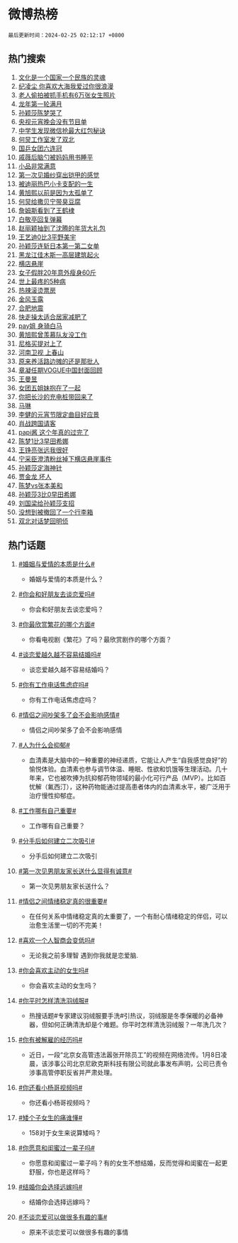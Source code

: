 # 微博热榜

`最后更新时间：2024-02-25 02:12:17 +0800`

## 热门搜索

1. [文化是一个国家一个民族的灵魂](https://m.weibo.cn/search?containerid=100103type%3D1%26t%3D10%26q%3D%23%E6%96%87%E5%8C%96%E6%98%AF%E4%B8%80%E4%B8%AA%E5%9B%BD%E5%AE%B6%E4%B8%80%E4%B8%AA%E6%B0%91%E6%97%8F%E7%9A%84%E7%81%B5%E9%AD%82%23&stream_entry_id=51&isnewpage=1&extparam=seat%3D1%26dgr%3D0%26stream_entry_id%3D51%26c_type%3D51%26q%3D%2523%25E6%2596%2587%25E5%258C%2596%25E6%2598%25AF%25E4%25B8%2580%25E4%25B8%25AA%25E5%259B%25BD%25E5%25AE%25B6%25E4%25B8%2580%25E4%25B8%25AA%25E6%25B0%2591%25E6%2597%258F%25E7%259A%2584%25E7%2581%25B5%25E9%25AD%2582%2523%26pos%3D0%26cate%3D10103%26filter_type%3Drealtimehot%26display_time%3D1708798335%26pre_seqid%3D1708798335958015734174)
1. [纪凌尘 你喜欢大海我爱过你很浪漫](https://m.weibo.cn/search?containerid=100103type%3D1%26t%3D10%26q%3D%E7%BA%AA%E5%87%8C%E5%B0%98+%E4%BD%A0%E5%96%9C%E6%AC%A2%E5%A4%A7%E6%B5%B7%E6%88%91%E7%88%B1%E8%BF%87%E4%BD%A0%E5%BE%88%E6%B5%AA%E6%BC%AB&stream_entry_id=31&isnewpage=1&extparam=seat%3D1%26stream_entry_id%3D31%26lcate%3D5001%26realpos%3D1%26dgr%3D0%26band_rank%3D1%26flag%3D2%26pos%3D0%26q%3D%25E7%25BA%25AA%25E5%2587%258C%25E5%25B0%2598%2520%25E4%25BD%25A0%25E5%2596%259C%25E6%25AC%25A2%25E5%25A4%25A7%25E6%25B5%25B7%25E6%2588%2591%25E7%2588%25B1%25E8%25BF%2587%25E4%25BD%25A0%25E5%25BE%2588%25E6%25B5%25AA%25E6%25BC%25AB%26c_type%3D31%26cate%3D5001%26filter_type%3Drealtimehot%26display_time%3D1708798335%26pre_seqid%3D1708798335958015734174)
1. [老人偷拍被抓手机有6万张女生照片](https://m.weibo.cn/search?containerid=100103type%3D1%26t%3D10%26q%3D%23%E8%80%81%E4%BA%BA%E5%81%B7%E6%8B%8D%E8%A2%AB%E6%8A%93%E6%89%8B%E6%9C%BA%E6%9C%896%E4%B8%87%E5%BC%A0%E5%A5%B3%E7%94%9F%E7%85%A7%E7%89%87%23&stream_entry_id=31&isnewpage=1&extparam=seat%3D1%26stream_entry_id%3D31%26lcate%3D5001%26realpos%3D2%26dgr%3D0%26band_rank%3D2%26flag%3D2%26pos%3D1%26q%3D%2523%25E8%2580%2581%25E4%25BA%25BA%25E5%2581%25B7%25E6%258B%258D%25E8%25A2%25AB%25E6%258A%2593%25E6%2589%258B%25E6%259C%25BA%25E6%259C%25896%25E4%25B8%2587%25E5%25BC%25A0%25E5%25A5%25B3%25E7%2594%259F%25E7%2585%25A7%25E7%2589%2587%2523%26c_type%3D31%26cate%3D5001%26filter_type%3Drealtimehot%26display_time%3D1708798335%26pre_seqid%3D1708798335958015734174)
1. [龙年第一轮满月](https://m.weibo.cn/search?containerid=100103type%3D1%26t%3D10%26q%3D%23%E9%BE%99%E5%B9%B4%E7%AC%AC%E4%B8%80%E8%BD%AE%E6%BB%A1%E6%9C%88%23&stream_entry_id=31&isnewpage=1&extparam=seat%3D1%26stream_entry_id%3D31%26lcate%3D5001%26realpos%3D3%26dgr%3D0%26band_rank%3D3%26flag%3D0%26pos%3D2%26q%3D%2523%25E9%25BE%2599%25E5%25B9%25B4%25E7%25AC%25AC%25E4%25B8%2580%25E8%25BD%25AE%25E6%25BB%25A1%25E6%259C%2588%2523%26c_type%3D31%26cate%3D5001%26filter_type%3Drealtimehot%26display_time%3D1708798335%26pre_seqid%3D1708798335958015734174)
1. [孙颖莎陈梦哭了](https://m.weibo.cn/search?containerid=100103type%3D1%26t%3D10%26q%3D%23%E5%AD%99%E9%A2%96%E8%8E%8E%E9%99%88%E6%A2%A6%E5%93%AD%E4%BA%86%23&stream_entry_id=31&isnewpage=1&extparam=seat%3D1%26stream_entry_id%3D31%26lcate%3D5001%26realpos%3D4%26dgr%3D0%26band_rank%3D4%26flag%3D16%26pos%3D3%26q%3D%2523%25E5%25AD%2599%25E9%25A2%2596%25E8%258E%258E%25E9%2599%2588%25E6%25A2%25A6%25E5%2593%25AD%25E4%25BA%2586%2523%26c_type%3D31%26cate%3D5001%26filter_type%3Drealtimehot%26display_time%3D1708798335%26pre_seqid%3D1708798335958015734174)
1. [央视元宵晚会没有节目单](https://m.weibo.cn/search?containerid=100103type%3D1%26t%3D10%26q%3D%E5%A4%AE%E8%A7%86%E5%85%83%E5%AE%B5%E6%99%9A%E4%BC%9A%E6%B2%A1%E6%9C%89%E8%8A%82%E7%9B%AE%E5%8D%95&stream_entry_id=31&isnewpage=1&extparam=seat%3D1%26stream_entry_id%3D31%26lcate%3D5001%26realpos%3D5%26dgr%3D0%26band_rank%3D5%26flag%3D2%26pos%3D4%26q%3D%25E5%25A4%25AE%25E8%25A7%2586%25E5%2585%2583%25E5%25AE%25B5%25E6%2599%259A%25E4%25BC%259A%25E6%25B2%25A1%25E6%259C%2589%25E8%258A%2582%25E7%259B%25AE%25E5%258D%2595%26c_type%3D31%26cate%3D5001%26filter_type%3Drealtimehot%26display_time%3D1708798335%26pre_seqid%3D1708798335958015734174)
1. [中学生发现微信抢最大红包秘诀](https://m.weibo.cn/search?containerid=100103type%3D1%26t%3D10%26q%3D%23%E4%B8%AD%E5%AD%A6%E7%94%9F%E5%8F%91%E7%8E%B0%E5%BE%AE%E4%BF%A1%E6%8A%A2%E6%9C%80%E5%A4%A7%E7%BA%A2%E5%8C%85%E7%A7%98%E8%AF%80%23&stream_entry_id=31&isnewpage=1&extparam=seat%3D1%26stream_entry_id%3D31%26lcate%3D5001%26realpos%3D6%26dgr%3D0%26band_rank%3D6%26flag%3D2%26pos%3D5%26q%3D%2523%25E4%25B8%25AD%25E5%25AD%25A6%25E7%2594%259F%25E5%258F%2591%25E7%258E%25B0%25E5%25BE%25AE%25E4%25BF%25A1%25E6%258A%25A2%25E6%259C%2580%25E5%25A4%25A7%25E7%25BA%25A2%25E5%258C%2585%25E7%25A7%2598%25E8%25AF%2580%2523%26c_type%3D31%26cate%3D5001%26filter_type%3Drealtimehot%26display_time%3D1708798335%26pre_seqid%3D1708798335958015734174)
1. [何炅工作室发了双北](https://m.weibo.cn/search?containerid=100103type%3D1%26t%3D10%26q%3D%23%E4%BD%95%E7%82%85%E5%B7%A5%E4%BD%9C%E5%AE%A4%E5%8F%91%E4%BA%86%E5%8F%8C%E5%8C%97%23&stream_entry_id=31&isnewpage=1&extparam=seat%3D1%26stream_entry_id%3D31%26lcate%3D5001%26realpos%3D7%26dgr%3D0%26band_rank%3D7%26flag%3D16%26pos%3D6%26q%3D%2523%25E4%25BD%2595%25E7%2582%2585%25E5%25B7%25A5%25E4%25BD%259C%25E5%25AE%25A4%25E5%258F%2591%25E4%25BA%2586%25E5%258F%258C%25E5%258C%2597%2523%26c_type%3D31%26cate%3D5001%26filter_type%3Drealtimehot%26display_time%3D1708798335%26pre_seqid%3D1708798335958015734174)
1. [国乒女团六连冠](https://m.weibo.cn/search?containerid=100103type%3D1%26t%3D10%26q%3D%23%E5%9B%BD%E4%B9%92%E5%A5%B3%E5%9B%A2%E5%85%AD%E8%BF%9E%E5%86%A0%23&stream_entry_id=31&isnewpage=1&extparam=seat%3D1%26stream_entry_id%3D31%26lcate%3D5001%26realpos%3D8%26dgr%3D0%26band_rank%3D8%26flag%3D16%26pos%3D7%26q%3D%2523%25E5%259B%25BD%25E4%25B9%2592%25E5%25A5%25B3%25E5%259B%25A2%25E5%2585%25AD%25E8%25BF%259E%25E5%2586%25A0%2523%26c_type%3D31%26cate%3D5001%26filter_type%3Drealtimehot%26display_time%3D1708798335%26pre_seqid%3D1708798335958015734174)
1. [戚薇后脑勺被妈妈用书睡平](https://m.weibo.cn/search?containerid=100103type%3D1%26t%3D10%26q%3D%23%E6%88%9A%E8%96%87%E5%90%8E%E8%84%91%E5%8B%BA%E8%A2%AB%E5%A6%88%E5%A6%88%E7%94%A8%E4%B9%A6%E7%9D%A1%E5%B9%B3%23&stream_entry_id=31&isnewpage=1&extparam=seat%3D1%26stream_entry_id%3D31%26lcate%3D5001%26realpos%3D9%26dgr%3D0%26band_rank%3D9%26flag%3D2%26pos%3D8%26q%3D%2523%25E6%2588%259A%25E8%2596%2587%25E5%2590%258E%25E8%2584%2591%25E5%258B%25BA%25E8%25A2%25AB%25E5%25A6%2588%25E5%25A6%2588%25E7%2594%25A8%25E4%25B9%25A6%25E7%259D%25A1%25E5%25B9%25B3%2523%26c_type%3D31%26cate%3D5001%26filter_type%3Drealtimehot%26display_time%3D1708798335%26pre_seqid%3D1708798335958015734174)
1. [小品非常满意](https://m.weibo.cn/search?containerid=100103type%3D1%26t%3D10%26q%3D%E5%B0%8F%E5%93%81%E9%9D%9E%E5%B8%B8%E6%BB%A1%E6%84%8F&stream_entry_id=31&isnewpage=1&extparam=seat%3D1%26stream_entry_id%3D31%26lcate%3D5001%26realpos%3D10%26dgr%3D0%26band_rank%3D10%26flag%3D0%26pos%3D9%26q%3D%25E5%25B0%258F%25E5%2593%2581%25E9%259D%259E%25E5%25B8%25B8%25E6%25BB%25A1%25E6%2584%258F%26c_type%3D31%26cate%3D5001%26filter_type%3Drealtimehot%26display_time%3D1708798335%26pre_seqid%3D1708798335958015734174)
1. [第一次见婚纱穿出铠甲的感觉](https://m.weibo.cn/search?containerid=100103type%3D1%26t%3D10%26q%3D%E7%AC%AC%E4%B8%80%E6%AC%A1%E8%A7%81%E5%A9%9A%E7%BA%B1%E7%A9%BF%E5%87%BA%E9%93%A0%E7%94%B2%E7%9A%84%E6%84%9F%E8%A7%89&stream_entry_id=31&isnewpage=1&extparam=seat%3D1%26stream_entry_id%3D31%26lcate%3D5001%26realpos%3D11%26dgr%3D0%26band_rank%3D11%26flag%3D1%26pos%3D10%26q%3D%25E7%25AC%25AC%25E4%25B8%2580%25E6%25AC%25A1%25E8%25A7%2581%25E5%25A9%259A%25E7%25BA%25B1%25E7%25A9%25BF%25E5%2587%25BA%25E9%2593%25A0%25E7%2594%25B2%25E7%259A%2584%25E6%2584%259F%25E8%25A7%2589%26c_type%3D31%26cate%3D5001%26filter_type%3Drealtimehot%26display_time%3D1708798335%26pre_seqid%3D1708798335958015734174)
1. [被迪丽热巴小卡支配的一生](https://m.weibo.cn/search?containerid=100103type%3D1%26t%3D10%26q%3D%23%E8%A2%AB%E8%BF%AA%E4%B8%BD%E7%83%AD%E5%B7%B4%E5%B0%8F%E5%8D%A1%E6%94%AF%E9%85%8D%E7%9A%84%E4%B8%80%E7%94%9F%23&stream_entry_id=31&isnewpage=1&extparam=seat%3D1%26stream_entry_id%3D31%26lcate%3D5001%26realpos%3D12%26dgr%3D0%26band_rank%3D12%26flag%3D2%26pos%3D11%26q%3D%2523%25E8%25A2%25AB%25E8%25BF%25AA%25E4%25B8%25BD%25E7%2583%25AD%25E5%25B7%25B4%25E5%25B0%258F%25E5%258D%25A1%25E6%2594%25AF%25E9%2585%258D%25E7%259A%2584%25E4%25B8%2580%25E7%2594%259F%2523%26c_type%3D31%26cate%3D5001%26filter_type%3Drealtimehot%26display_time%3D1708798335%26pre_seqid%3D1708798335958015734174)
1. [黄旭熙以前是因为太孤单了](https://m.weibo.cn/search?containerid=100103type%3D1%26t%3D10%26q%3D%23%E9%BB%84%E6%97%AD%E7%86%99%E4%BB%A5%E5%89%8D%E6%98%AF%E5%9B%A0%E4%B8%BA%E5%A4%AA%E5%AD%A4%E5%8D%95%E4%BA%86%23&stream_entry_id=31&isnewpage=1&extparam=seat%3D1%26stream_entry_id%3D31%26lcate%3D5001%26realpos%3D13%26dgr%3D0%26band_rank%3D13%26flag%3D0%26pos%3D12%26q%3D%2523%25E9%25BB%2584%25E6%2597%25AD%25E7%2586%2599%25E4%25BB%25A5%25E5%2589%258D%25E6%2598%25AF%25E5%259B%25A0%25E4%25B8%25BA%25E5%25A4%25AA%25E5%25AD%25A4%25E5%258D%2595%25E4%25BA%2586%2523%26c_type%3D31%26cate%3D5001%26filter_type%3Drealtimehot%26display_time%3D1708798335%26pre_seqid%3D1708798335958015734174)
1. [何炅给撒贝宁带臭豆腐](https://m.weibo.cn/search?containerid=100103type%3D1%26t%3D10%26q%3D%23%E4%BD%95%E7%82%85%E7%BB%99%E6%92%92%E8%B4%9D%E5%AE%81%E5%B8%A6%E8%87%AD%E8%B1%86%E8%85%90%23&stream_entry_id=31&isnewpage=1&extparam=seat%3D1%26stream_entry_id%3D31%26lcate%3D5001%26realpos%3D14%26dgr%3D0%26band_rank%3D14%26flag%3D0%26pos%3D13%26q%3D%2523%25E4%25BD%2595%25E7%2582%2585%25E7%25BB%2599%25E6%2592%2592%25E8%25B4%259D%25E5%25AE%2581%25E5%25B8%25A6%25E8%2587%25AD%25E8%25B1%2586%25E8%2585%2590%2523%26c_type%3D31%26cate%3D5001%26filter_type%3Drealtimehot%26display_time%3D1708798335%26pre_seqid%3D1708798335958015734174)
1. [詹姆斯看到了王鹤棣](https://m.weibo.cn/search?containerid=100103type%3D1%26t%3D10%26q%3D%23%E8%A9%B9%E5%A7%86%E6%96%AF%E7%9C%8B%E5%88%B0%E4%BA%86%E7%8E%8B%E9%B9%A4%E6%A3%A3%23&stream_entry_id=31&isnewpage=1&extparam=seat%3D1%26stream_entry_id%3D31%26lcate%3D5001%26realpos%3D15%26dgr%3D0%26band_rank%3D15%26flag%3D0%26pos%3D14%26q%3D%2523%25E8%25A9%25B9%25E5%25A7%2586%25E6%2596%25AF%25E7%259C%258B%25E5%2588%25B0%25E4%25BA%2586%25E7%258E%258B%25E9%25B9%25A4%25E6%25A3%25A3%2523%26c_type%3D31%26cate%3D5001%26filter_type%3Drealtimehot%26display_time%3D1708798335%26pre_seqid%3D1708798335958015734174)
1. [白敬亭回复弹幕](https://m.weibo.cn/search?containerid=100103type%3D1%26t%3D10%26q%3D%23%E7%99%BD%E6%95%AC%E4%BA%AD%E5%9B%9E%E5%A4%8D%E5%BC%B9%E5%B9%95%23&stream_entry_id=31&isnewpage=1&extparam=seat%3D1%26stream_entry_id%3D31%26lcate%3D5001%26realpos%3D16%26dgr%3D0%26band_rank%3D16%26flag%3D2%26pos%3D15%26q%3D%2523%25E7%2599%25BD%25E6%2595%25AC%25E4%25BA%25AD%25E5%259B%259E%25E5%25A4%258D%25E5%25BC%25B9%25E5%25B9%2595%2523%26c_type%3D31%26cate%3D5001%26filter_type%3Drealtimehot%26display_time%3D1708798335%26pre_seqid%3D1708798335958015734174)
1. [赵丽颖抽到了沈腾的年货大礼包](https://m.weibo.cn/search?containerid=100103type%3D1%26t%3D10%26q%3D%23%E8%B5%B5%E4%B8%BD%E9%A2%96%E6%8A%BD%E5%88%B0%E4%BA%86%E6%B2%88%E8%85%BE%E7%9A%84%E5%B9%B4%E8%B4%A7%E5%A4%A7%E7%A4%BC%E5%8C%85%23&stream_entry_id=31&isnewpage=1&extparam=seat%3D1%26stream_entry_id%3D31%26lcate%3D5001%26realpos%3D17%26dgr%3D0%26band_rank%3D17%26flag%3D0%26pos%3D16%26q%3D%2523%25E8%25B5%25B5%25E4%25B8%25BD%25E9%25A2%2596%25E6%258A%25BD%25E5%2588%25B0%25E4%25BA%2586%25E6%25B2%2588%25E8%2585%25BE%25E7%259A%2584%25E5%25B9%25B4%25E8%25B4%25A7%25E5%25A4%25A7%25E7%25A4%25BC%25E5%258C%2585%2523%26c_type%3D31%26cate%3D5001%26filter_type%3Drealtimehot%26display_time%3D1708798335%26pre_seqid%3D1708798335958015734174)
1. [王艺迪0比3平野美宇](https://m.weibo.cn/search?containerid=100103type%3D1%26t%3D10%26q%3D%23%E7%8E%8B%E8%89%BA%E8%BF%AA0%E6%AF%943%E5%B9%B3%E9%87%8E%E7%BE%8E%E5%AE%87%23&stream_entry_id=31&isnewpage=1&extparam=seat%3D1%26stream_entry_id%3D31%26lcate%3D5001%26realpos%3D18%26dgr%3D0%26band_rank%3D18%26flag%3D0%26pos%3D17%26q%3D%2523%25E7%258E%258B%25E8%2589%25BA%25E8%25BF%25AA0%25E6%25AF%25943%25E5%25B9%25B3%25E9%2587%258E%25E7%25BE%258E%25E5%25AE%2587%2523%26c_type%3D31%26cate%3D5001%26filter_type%3Drealtimehot%26display_time%3D1708798335%26pre_seqid%3D1708798335958015734174)
1. [孙颖莎连斩日本第一第二女单](https://m.weibo.cn/search?containerid=100103type%3D1%26t%3D10%26q%3D%23%E5%AD%99%E9%A2%96%E8%8E%8E%E8%BF%9E%E6%96%A9%E6%97%A5%E6%9C%AC%E7%AC%AC%E4%B8%80%E7%AC%AC%E4%BA%8C%E5%A5%B3%E5%8D%95%23&stream_entry_id=31&isnewpage=1&extparam=seat%3D1%26stream_entry_id%3D31%26lcate%3D5001%26realpos%3D19%26dgr%3D0%26band_rank%3D19%26flag%3D0%26pos%3D18%26q%3D%2523%25E5%25AD%2599%25E9%25A2%2596%25E8%258E%258E%25E8%25BF%259E%25E6%2596%25A9%25E6%2597%25A5%25E6%259C%25AC%25E7%25AC%25AC%25E4%25B8%2580%25E7%25AC%25AC%25E4%25BA%258C%25E5%25A5%25B3%25E5%258D%2595%2523%26c_type%3D31%26cate%3D5001%26filter_type%3Drealtimehot%26display_time%3D1708798335%26pre_seqid%3D1708798335958015734174)
1. [黑龙江佳木斯一高层建筑起火](https://m.weibo.cn/search?containerid=100103type%3D1%26t%3D10%26q%3D%23%E9%BB%91%E9%BE%99%E6%B1%9F%E4%BD%B3%E6%9C%A8%E6%96%AF%E4%B8%80%E9%AB%98%E5%B1%82%E5%BB%BA%E7%AD%91%E8%B5%B7%E7%81%AB%23&stream_entry_id=31&isnewpage=1&extparam=seat%3D1%26stream_entry_id%3D31%26lcate%3D5001%26realpos%3D20%26dgr%3D0%26band_rank%3D20%26flag%3D0%26pos%3D19%26q%3D%2523%25E9%25BB%2591%25E9%25BE%2599%25E6%25B1%259F%25E4%25BD%25B3%25E6%259C%25A8%25E6%2596%25AF%25E4%25B8%2580%25E9%25AB%2598%25E5%25B1%2582%25E5%25BB%25BA%25E7%25AD%2591%25E8%25B5%25B7%25E7%2581%25AB%2523%26c_type%3D31%26cate%3D5001%26filter_type%3Drealtimehot%26display_time%3D1708798335%26pre_seqid%3D1708798335958015734174)
1. [横店悬崖](https://m.weibo.cn/search?containerid=100103type%3D1%26t%3D10%26q%3D%E6%A8%AA%E5%BA%97%E6%82%AC%E5%B4%96&stream_entry_id=31&isnewpage=1&extparam=seat%3D1%26stream_entry_id%3D31%26lcate%3D5001%26realpos%3D21%26dgr%3D0%26band_rank%3D21%26flag%3D2%26pos%3D20%26q%3D%25E6%25A8%25AA%25E5%25BA%2597%25E6%2582%25AC%25E5%25B4%2596%26c_type%3D31%26cate%3D5001%26filter_type%3Drealtimehot%26display_time%3D1708798335%26pre_seqid%3D1708798335958015734174)
1. [女子假胖20年意外瘦身60斤](https://m.weibo.cn/search?containerid=100103type%3D1%26t%3D10%26q%3D%23%E5%A5%B3%E5%AD%90%E5%81%87%E8%83%9620%E5%B9%B4%E6%84%8F%E5%A4%96%E7%98%A6%E8%BA%AB60%E6%96%A4%23&stream_entry_id=31&isnewpage=1&extparam=seat%3D1%26stream_entry_id%3D31%26lcate%3D5001%26realpos%3D22%26dgr%3D0%26band_rank%3D22%26flag%3D0%26pos%3D21%26q%3D%2523%25E5%25A5%25B3%25E5%25AD%2590%25E5%2581%2587%25E8%2583%259620%25E5%25B9%25B4%25E6%2584%258F%25E5%25A4%2596%25E7%2598%25A6%25E8%25BA%25AB60%25E6%2596%25A4%2523%26c_type%3D31%26cate%3D5001%26filter_type%3Drealtimehot%26display_time%3D1708798335%26pre_seqid%3D1708798335958015734174)
1. [世上最疼的5种病](https://m.weibo.cn/search?containerid=100103type%3D1%26t%3D10%26q%3D%23%E4%B8%96%E4%B8%8A%E6%9C%80%E7%96%BC%E7%9A%845%E7%A7%8D%E7%97%85%23&stream_entry_id=31&isnewpage=1&extparam=seat%3D1%26stream_entry_id%3D31%26lcate%3D5001%26realpos%3D23%26dgr%3D0%26band_rank%3D23%26flag%3D0%26pos%3D22%26q%3D%2523%25E4%25B8%2596%25E4%25B8%258A%25E6%259C%2580%25E7%2596%25BC%25E7%259A%25845%25E7%25A7%258D%25E7%2597%2585%2523%26c_type%3D31%26cate%3D5001%26filter_type%3Drealtimehot%26display_time%3D1708798335%26pre_seqid%3D1708798335958015734174)
1. [热辣滚烫票房](https://m.weibo.cn/search?containerid=100103type%3D1%26t%3D10%26q%3D%E7%83%AD%E8%BE%A3%E6%BB%9A%E7%83%AB%E7%A5%A8%E6%88%BF&stream_entry_id=31&isnewpage=1&extparam=seat%3D1%26stream_entry_id%3D31%26lcate%3D5001%26realpos%3D24%26dgr%3D0%26band_rank%3D24%26flag%3D0%26pos%3D23%26q%3D%25E7%2583%25AD%25E8%25BE%25A3%25E6%25BB%259A%25E7%2583%25AB%25E7%25A5%25A8%25E6%2588%25BF%26c_type%3D31%26cate%3D5001%26filter_type%3Drealtimehot%26display_time%3D1708798335%26pre_seqid%3D1708798335958015734174)
1. [金风玉露](https://m.weibo.cn/search?containerid=100103type%3D1%26t%3D10%26q%3D%E9%87%91%E9%A3%8E%E7%8E%89%E9%9C%B2&stream_entry_id=31&isnewpage=1&extparam=seat%3D1%26stream_entry_id%3D31%26lcate%3D5001%26realpos%3D25%26dgr%3D0%26band_rank%3D25%26flag%3D0%26pos%3D24%26q%3D%25E9%2587%2591%25E9%25A3%258E%25E7%258E%2589%25E9%259C%25B2%26c_type%3D31%26cate%3D5001%26filter_type%3Drealtimehot%26display_time%3D1708798335%26pre_seqid%3D1708798335958015734174)
1. [合肥地震](https://m.weibo.cn/search?containerid=100103type%3D1%26t%3D10%26q%3D%E5%90%88%E8%82%A5%E5%9C%B0%E9%9C%87&stream_entry_id=31&isnewpage=1&extparam=seat%3D1%26stream_entry_id%3D31%26lcate%3D5001%26realpos%3D26%26dgr%3D0%26band_rank%3D26%26flag%3D0%26pos%3D25%26q%3D%25E5%2590%2588%25E8%2582%25A5%25E5%259C%25B0%25E9%259C%2587%26c_type%3D31%26cate%3D5001%26filter_type%3Drealtimehot%26display_time%3D1708798335%26pre_seqid%3D1708798335958015734174)
1. [快走操太适合居家减肥了](https://m.weibo.cn/search?containerid=100103type%3D1%26t%3D10%26q%3D%E5%BF%AB%E8%B5%B0%E6%93%8D%E5%A4%AA%E9%80%82%E5%90%88%E5%B1%85%E5%AE%B6%E5%87%8F%E8%82%A5%E4%BA%86&stream_entry_id=31&isnewpage=1&extparam=seat%3D1%26stream_entry_id%3D31%26lcate%3D5001%26realpos%3D27%26dgr%3D0%26band_rank%3D27%26flag%3D0%26pos%3D26%26q%3D%25E5%25BF%25AB%25E8%25B5%25B0%25E6%2593%258D%25E5%25A4%25AA%25E9%2580%2582%25E5%2590%2588%25E5%25B1%2585%25E5%25AE%25B6%25E5%2587%258F%25E8%2582%25A5%25E4%25BA%2586%26c_type%3D31%26cate%3D5001%26filter_type%3Drealtimehot%26display_time%3D1708798335%26pre_seqid%3D1708798335958015734174)
1. [pay姐 身骑白马](https://m.weibo.cn/search?containerid=100103type%3D1%26t%3D10%26q%3Dpay%E5%A7%90+%E8%BA%AB%E9%AA%91%E7%99%BD%E9%A9%AC&stream_entry_id=31&isnewpage=1&extparam=seat%3D1%26stream_entry_id%3D31%26lcate%3D5001%26realpos%3D28%26dgr%3D0%26band_rank%3D28%26flag%3D1%26pos%3D27%26q%3Dpay%25E5%25A7%2590%2520%25E8%25BA%25AB%25E9%25AA%2591%25E7%2599%25BD%25E9%25A9%25AC%26c_type%3D31%26cate%3D5001%26filter_type%3Drealtimehot%26display_time%3D1708798335%26pre_seqid%3D1708798335958015734174)
1. [黄旭熙曾羡慕队友没工作](https://m.weibo.cn/search?containerid=100103type%3D1%26t%3D10%26q%3D%23%E9%BB%84%E6%97%AD%E7%86%99%E6%9B%BE%E7%BE%A1%E6%85%95%E9%98%9F%E5%8F%8B%E6%B2%A1%E5%B7%A5%E4%BD%9C%23&stream_entry_id=31&isnewpage=1&extparam=seat%3D1%26stream_entry_id%3D31%26lcate%3D5001%26realpos%3D29%26dgr%3D0%26band_rank%3D29%26flag%3D0%26pos%3D28%26q%3D%2523%25E9%25BB%2584%25E6%2597%25AD%25E7%2586%2599%25E6%259B%25BE%25E7%25BE%25A1%25E6%2585%2595%25E9%2598%259F%25E5%258F%258B%25E6%25B2%25A1%25E5%25B7%25A5%25E4%25BD%259C%2523%26c_type%3D31%26cate%3D5001%26filter_type%3Drealtimehot%26display_time%3D1708798335%26pre_seqid%3D1708798335958015734174)
1. [尼格买提对上了](https://m.weibo.cn/search?containerid=100103type%3D1%26t%3D10%26q%3D%E5%B0%BC%E6%A0%BC%E4%B9%B0%E6%8F%90%E5%AF%B9%E4%B8%8A%E4%BA%86&stream_entry_id=31&isnewpage=1&extparam=seat%3D1%26stream_entry_id%3D31%26lcate%3D5001%26realpos%3D30%26dgr%3D0%26band_rank%3D30%26flag%3D0%26pos%3D29%26q%3D%25E5%25B0%25BC%25E6%25A0%25BC%25E4%25B9%25B0%25E6%258F%2590%25E5%25AF%25B9%25E4%25B8%258A%25E4%25BA%2586%26c_type%3D31%26cate%3D5001%26filter_type%3Drealtimehot%26display_time%3D1708798335%26pre_seqid%3D1708798335958015734174)
1. [河南卫视 上春山](https://m.weibo.cn/search?containerid=100103type%3D1%26t%3D10%26q%3D%E6%B2%B3%E5%8D%97%E5%8D%AB%E8%A7%86+%E4%B8%8A%E6%98%A5%E5%B1%B1&stream_entry_id=31&isnewpage=1&extparam=seat%3D1%26stream_entry_id%3D31%26lcate%3D5001%26realpos%3D31%26dgr%3D0%26band_rank%3D31%26flag%3D0%26pos%3D30%26q%3D%25E6%25B2%25B3%25E5%258D%2597%25E5%258D%25AB%25E8%25A7%2586%2520%25E4%25B8%258A%25E6%2598%25A5%25E5%25B1%25B1%26c_type%3D31%26cate%3D5001%26filter_type%3Drealtimehot%26display_time%3D1708798335%26pre_seqid%3D1708798335958015734174)
1. [原来养活路边摊的还是那批人](https://m.weibo.cn/search?containerid=100103type%3D1%26t%3D10%26q%3D%23%E5%8E%9F%E6%9D%A5%E5%85%BB%E6%B4%BB%E8%B7%AF%E8%BE%B9%E6%91%8A%E7%9A%84%E8%BF%98%E6%98%AF%E9%82%A3%E6%89%B9%E4%BA%BA%23&stream_entry_id=31&isnewpage=1&extparam=seat%3D1%26stream_entry_id%3D31%26lcate%3D5001%26realpos%3D32%26dgr%3D0%26band_rank%3D32%26flag%3D0%26pos%3D31%26q%3D%2523%25E5%258E%259F%25E6%259D%25A5%25E5%2585%25BB%25E6%25B4%25BB%25E8%25B7%25AF%25E8%25BE%25B9%25E6%2591%258A%25E7%259A%2584%25E8%25BF%2598%25E6%2598%25AF%25E9%2582%25A3%25E6%2589%25B9%25E4%25BA%25BA%2523%26c_type%3D31%26cate%3D5001%26filter_type%3Drealtimehot%26display_time%3D1708798335%26pre_seqid%3D1708798335958015734174)
1. [章凝任期VOGUE中国封面回顾](https://m.weibo.cn/search?containerid=100103type%3D1%26t%3D10%26q%3D%E7%AB%A0%E5%87%9D%E4%BB%BB%E6%9C%9FVOGUE%E4%B8%AD%E5%9B%BD%E5%B0%81%E9%9D%A2%E5%9B%9E%E9%A1%BE&stream_entry_id=31&isnewpage=1&extparam=seat%3D1%26stream_entry_id%3D31%26lcate%3D5001%26realpos%3D33%26dgr%3D0%26band_rank%3D33%26flag%3D0%26pos%3D32%26q%3D%25E7%25AB%25A0%25E5%2587%259D%25E4%25BB%25BB%25E6%259C%259FVOGUE%25E4%25B8%25AD%25E5%259B%25BD%25E5%25B0%2581%25E9%259D%25A2%25E5%259B%259E%25E9%25A1%25BE%26c_type%3D31%26cate%3D5001%26filter_type%3Drealtimehot%26display_time%3D1708798335%26pre_seqid%3D1708798335958015734174)
1. [王曼昱](https://m.weibo.cn/search?containerid=100103type%3D1%26t%3D10%26q%3D%E7%8E%8B%E6%9B%BC%E6%98%B1&stream_entry_id=31&isnewpage=1&extparam=seat%3D1%26stream_entry_id%3D31%26lcate%3D5001%26realpos%3D34%26dgr%3D0%26band_rank%3D34%26flag%3D0%26pos%3D33%26q%3D%25E7%258E%258B%25E6%259B%25BC%25E6%2598%25B1%26c_type%3D31%26cate%3D5001%26filter_type%3Drealtimehot%26display_time%3D1708798335%26pre_seqid%3D1708798335958015734174)
1. [女团五姐妹抱在了一起](https://m.weibo.cn/search?containerid=100103type%3D1%26t%3D10%26q%3D%23%E5%A5%B3%E5%9B%A2%E4%BA%94%E5%A7%90%E5%A6%B9%E6%8A%B1%E5%9C%A8%E4%BA%86%E4%B8%80%E8%B5%B7%23&stream_entry_id=31&isnewpage=1&extparam=seat%3D1%26stream_entry_id%3D31%26lcate%3D5001%26realpos%3D35%26dgr%3D0%26band_rank%3D35%26flag%3D0%26pos%3D34%26q%3D%2523%25E5%25A5%25B3%25E5%259B%25A2%25E4%25BA%2594%25E5%25A7%2590%25E5%25A6%25B9%25E6%258A%25B1%25E5%259C%25A8%25E4%25BA%2586%25E4%25B8%2580%25E8%25B5%25B7%2523%26c_type%3D31%26cate%3D5001%26filter_type%3Drealtimehot%26display_time%3D1708798335%26pre_seqid%3D1708798335958015734174)
1. [你把长沙的充电桩带回来了](https://m.weibo.cn/search?containerid=100103type%3D1%26t%3D10%26q%3D%E4%BD%A0%E6%8A%8A%E9%95%BF%E6%B2%99%E7%9A%84%E5%85%85%E7%94%B5%E6%A1%A9%E5%B8%A6%E5%9B%9E%E6%9D%A5%E4%BA%86&stream_entry_id=31&isnewpage=1&extparam=seat%3D1%26stream_entry_id%3D31%26lcate%3D5001%26realpos%3D36%26dgr%3D0%26band_rank%3D36%26flag%3D0%26pos%3D35%26q%3D%25E4%25BD%25A0%25E6%258A%258A%25E9%2595%25BF%25E6%25B2%2599%25E7%259A%2584%25E5%2585%2585%25E7%2594%25B5%25E6%25A1%25A9%25E5%25B8%25A6%25E5%259B%259E%25E6%259D%25A5%25E4%25BA%2586%26c_type%3D31%26cate%3D5001%26filter_type%3Drealtimehot%26display_time%3D1708798335%26pre_seqid%3D1708798335958015734174)
1. [马琳](https://m.weibo.cn/search?containerid=100103type%3D1%26t%3D10%26q%3D%E9%A9%AC%E7%90%B3&stream_entry_id=31&isnewpage=1&extparam=seat%3D1%26stream_entry_id%3D31%26lcate%3D5001%26realpos%3D37%26dgr%3D0%26band_rank%3D37%26flag%3D0%26pos%3D36%26q%3D%25E9%25A9%25AC%25E7%2590%25B3%26c_type%3D31%26cate%3D5001%26filter_type%3Drealtimehot%26display_time%3D1708798335%26pre_seqid%3D1708798335958015734174)
1. [李健的元宵节限定曲目好应景](https://m.weibo.cn/search?containerid=100103type%3D1%26t%3D10%26q%3D%E6%9D%8E%E5%81%A5%E7%9A%84%E5%85%83%E5%AE%B5%E8%8A%82%E9%99%90%E5%AE%9A%E6%9B%B2%E7%9B%AE%E5%A5%BD%E5%BA%94%E6%99%AF&stream_entry_id=31&isnewpage=1&extparam=seat%3D1%26stream_entry_id%3D31%26lcate%3D5001%26realpos%3D38%26dgr%3D0%26band_rank%3D38%26flag%3D0%26pos%3D37%26q%3D%25E6%259D%258E%25E5%2581%25A5%25E7%259A%2584%25E5%2585%2583%25E5%25AE%25B5%25E8%258A%2582%25E9%2599%2590%25E5%25AE%259A%25E6%259B%25B2%25E7%259B%25AE%25E5%25A5%25BD%25E5%25BA%2594%25E6%2599%25AF%26c_type%3D31%26cate%3D5001%26filter_type%3Drealtimehot%26display_time%3D1708798335%26pre_seqid%3D1708798335958015734174)
1. [肖战跨国请客](https://m.weibo.cn/search?containerid=100103type%3D1%26t%3D10%26q%3D%23%E8%82%96%E6%88%98%E8%B7%A8%E5%9B%BD%E8%AF%B7%E5%AE%A2%23&stream_entry_id=31&isnewpage=1&extparam=seat%3D1%26stream_entry_id%3D31%26lcate%3D5001%26realpos%3D39%26dgr%3D0%26band_rank%3D39%26flag%3D0%26pos%3D38%26q%3D%2523%25E8%2582%2596%25E6%2588%2598%25E8%25B7%25A8%25E5%259B%25BD%25E8%25AF%25B7%25E5%25AE%25A2%2523%26c_type%3D31%26cate%3D5001%26filter_type%3Drealtimehot%26display_time%3D1708798335%26pre_seqid%3D1708798335958015734174)
1. [papi酱 这个年真的过完了](https://m.weibo.cn/search?containerid=100103type%3D1%26t%3D10%26q%3Dpapi%E9%85%B1+%E8%BF%99%E4%B8%AA%E5%B9%B4%E7%9C%9F%E7%9A%84%E8%BF%87%E5%AE%8C%E4%BA%86&stream_entry_id=31&isnewpage=1&extparam=seat%3D1%26stream_entry_id%3D31%26lcate%3D5001%26realpos%3D40%26dgr%3D0%26band_rank%3D40%26flag%3D0%26pos%3D39%26q%3Dpapi%25E9%2585%25B1%2520%25E8%25BF%2599%25E4%25B8%25AA%25E5%25B9%25B4%25E7%259C%259F%25E7%259A%2584%25E8%25BF%2587%25E5%25AE%258C%25E4%25BA%2586%26c_type%3D31%26cate%3D5001%26filter_type%3Drealtimehot%26display_time%3D1708798335%26pre_seqid%3D1708798335958015734174)
1. [陈梦1比3早田希娜](https://m.weibo.cn/search?containerid=100103type%3D1%26t%3D10%26q%3D%23%E9%99%88%E6%A2%A61%E6%AF%943%E6%97%A9%E7%94%B0%E5%B8%8C%E5%A8%9C%23&stream_entry_id=31&isnewpage=1&extparam=seat%3D1%26stream_entry_id%3D31%26lcate%3D5001%26realpos%3D41%26dgr%3D0%26band_rank%3D41%26flag%3D0%26pos%3D40%26q%3D%2523%25E9%2599%2588%25E6%25A2%25A61%25E6%25AF%25943%25E6%2597%25A9%25E7%2594%25B0%25E5%25B8%258C%25E5%25A8%259C%2523%26c_type%3D31%26cate%3D5001%26filter_type%3Drealtimehot%26display_time%3D1708798335%26pre_seqid%3D1708798335958015734174)
1. [王铮亮张远我很好](https://m.weibo.cn/search?containerid=100103type%3D1%26t%3D10%26q%3D%23%E7%8E%8B%E9%93%AE%E4%BA%AE%E5%BC%A0%E8%BF%9C%E6%88%91%E5%BE%88%E5%A5%BD%23&stream_entry_id=31&isnewpage=1&extparam=seat%3D1%26stream_entry_id%3D31%26lcate%3D5001%26realpos%3D42%26dgr%3D0%26band_rank%3D42%26flag%3D1%26pos%3D41%26q%3D%2523%25E7%258E%258B%25E9%2593%25AE%25E4%25BA%25AE%25E5%25BC%25A0%25E8%25BF%259C%25E6%2588%2591%25E5%25BE%2588%25E5%25A5%25BD%2523%26c_type%3D31%26cate%3D5001%26filter_type%3Drealtimehot%26display_time%3D1708798335%26pre_seqid%3D1708798335958015734174)
1. [宁采臣澄清粉丝掉下横店悬崖事件](https://m.weibo.cn/search?containerid=100103type%3D1%26t%3D10%26q%3D%23%E5%AE%81%E9%87%87%E8%87%A3%E6%BE%84%E6%B8%85%E7%B2%89%E4%B8%9D%E6%8E%89%E4%B8%8B%E6%A8%AA%E5%BA%97%E6%82%AC%E5%B4%96%E4%BA%8B%E4%BB%B6%23&stream_entry_id=31&isnewpage=1&extparam=seat%3D1%26stream_entry_id%3D31%26lcate%3D5001%26realpos%3D43%26dgr%3D0%26band_rank%3D43%26flag%3D0%26pos%3D42%26q%3D%2523%25E5%25AE%2581%25E9%2587%2587%25E8%2587%25A3%25E6%25BE%2584%25E6%25B8%2585%25E7%25B2%2589%25E4%25B8%259D%25E6%258E%2589%25E4%25B8%258B%25E6%25A8%25AA%25E5%25BA%2597%25E6%2582%25AC%25E5%25B4%2596%25E4%25BA%258B%25E4%25BB%25B6%2523%26c_type%3D31%26cate%3D5001%26filter_type%3Drealtimehot%26display_time%3D1708798335%26pre_seqid%3D1708798335958015734174)
1. [孙颖莎定海神针](https://m.weibo.cn/search?containerid=100103type%3D1%26t%3D10%26q%3D%23%E5%AD%99%E9%A2%96%E8%8E%8E%E5%AE%9A%E6%B5%B7%E7%A5%9E%E9%92%88%23&stream_entry_id=31&isnewpage=1&extparam=seat%3D1%26stream_entry_id%3D31%26lcate%3D5001%26realpos%3D44%26dgr%3D0%26band_rank%3D44%26flag%3D0%26pos%3D43%26q%3D%2523%25E5%25AD%2599%25E9%25A2%2596%25E8%258E%258E%25E5%25AE%259A%25E6%25B5%25B7%25E7%25A5%259E%25E9%2592%2588%2523%26c_type%3D31%26cate%3D5001%26filter_type%3Drealtimehot%26display_time%3D1708798335%26pre_seqid%3D1708798335958015734174)
1. [贾金龙 坏人](https://m.weibo.cn/search?containerid=100103type%3D1%26t%3D10%26q%3D%E8%B4%BE%E9%87%91%E9%BE%99+%E5%9D%8F%E4%BA%BA&stream_entry_id=31&isnewpage=1&extparam=seat%3D1%26stream_entry_id%3D31%26lcate%3D5001%26realpos%3D45%26dgr%3D0%26band_rank%3D45%26flag%3D0%26pos%3D44%26q%3D%25E8%25B4%25BE%25E9%2587%2591%25E9%25BE%2599%2520%25E5%259D%258F%25E4%25BA%25BA%26c_type%3D31%26cate%3D5001%26filter_type%3Drealtimehot%26display_time%3D1708798335%26pre_seqid%3D1708798335958015734174)
1. [陈梦vs张本美和](https://m.weibo.cn/search?containerid=100103type%3D1%26t%3D10%26q%3D%23%E9%99%88%E6%A2%A6vs%E5%BC%A0%E6%9C%AC%E7%BE%8E%E5%92%8C%23&stream_entry_id=31&isnewpage=1&extparam=seat%3D1%26stream_entry_id%3D31%26lcate%3D5001%26realpos%3D46%26dgr%3D0%26band_rank%3D46%26flag%3D0%26pos%3D45%26q%3D%2523%25E9%2599%2588%25E6%25A2%25A6vs%25E5%25BC%25A0%25E6%259C%25AC%25E7%25BE%258E%25E5%2592%258C%2523%26c_type%3D31%26cate%3D5001%26filter_type%3Drealtimehot%26display_time%3D1708798335%26pre_seqid%3D1708798335958015734174)
1. [孙颖莎3比0早田希娜](https://m.weibo.cn/search?containerid=100103type%3D1%26t%3D10%26q%3D%23%E5%AD%99%E9%A2%96%E8%8E%8E3%E6%AF%940%E6%97%A9%E7%94%B0%E5%B8%8C%E5%A8%9C%23&stream_entry_id=31&isnewpage=1&extparam=seat%3D1%26stream_entry_id%3D31%26lcate%3D5001%26realpos%3D47%26dgr%3D0%26band_rank%3D47%26flag%3D0%26pos%3D46%26q%3D%2523%25E5%25AD%2599%25E9%25A2%2596%25E8%258E%258E3%25E6%25AF%25940%25E6%2597%25A9%25E7%2594%25B0%25E5%25B8%258C%25E5%25A8%259C%2523%26c_type%3D31%26cate%3D5001%26filter_type%3Drealtimehot%26display_time%3D1708798335%26pre_seqid%3D1708798335958015734174)
1. [刘国梁给孙颖莎支招](https://m.weibo.cn/search?containerid=100103type%3D1%26t%3D10%26q%3D%23%E5%88%98%E5%9B%BD%E6%A2%81%E7%BB%99%E5%AD%99%E9%A2%96%E8%8E%8E%E6%94%AF%E6%8B%9B%23&stream_entry_id=31&isnewpage=1&extparam=seat%3D1%26stream_entry_id%3D31%26lcate%3D5001%26realpos%3D48%26dgr%3D0%26band_rank%3D48%26flag%3D0%26pos%3D47%26q%3D%2523%25E5%2588%2598%25E5%259B%25BD%25E6%25A2%2581%25E7%25BB%2599%25E5%25AD%2599%25E9%25A2%2596%25E8%258E%258E%25E6%2594%25AF%25E6%258B%259B%2523%26c_type%3D31%26cate%3D5001%26filter_type%3Drealtimehot%26display_time%3D1708798335%26pre_seqid%3D1708798335958015734174)
1. [没想到被撤回了一个行李箱](https://m.weibo.cn/search?containerid=100103type%3D1%26t%3D10%26q%3D%E6%B2%A1%E6%83%B3%E5%88%B0%E8%A2%AB%E6%92%A4%E5%9B%9E%E4%BA%86%E4%B8%80%E4%B8%AA%E8%A1%8C%E6%9D%8E%E7%AE%B1&stream_entry_id=31&isnewpage=1&extparam=seat%3D1%26stream_entry_id%3D31%26lcate%3D5001%26realpos%3D49%26dgr%3D0%26band_rank%3D49%26flag%3D1%26pos%3D48%26q%3D%25E6%25B2%25A1%25E6%2583%25B3%25E5%2588%25B0%25E8%25A2%25AB%25E6%2592%25A4%25E5%259B%259E%25E4%25BA%2586%25E4%25B8%2580%25E4%25B8%25AA%25E8%25A1%258C%25E6%259D%258E%25E7%25AE%25B1%26c_type%3D31%26cate%3D5001%26filter_type%3Drealtimehot%26display_time%3D1708798335%26pre_seqid%3D1708798335958015734174)
1. [双北对话梦回明侦](https://m.weibo.cn/search?containerid=100103type%3D1%26t%3D10%26q%3D%E5%8F%8C%E5%8C%97%E5%AF%B9%E8%AF%9D%E6%A2%A6%E5%9B%9E%E6%98%8E%E4%BE%A6&stream_entry_id=31&isnewpage=1&extparam=seat%3D1%26stream_entry_id%3D31%26lcate%3D5001%26realpos%3D50%26dgr%3D0%26band_rank%3D50%26flag%3D0%26pos%3D49%26q%3D%25E5%258F%258C%25E5%258C%2597%25E5%25AF%25B9%25E8%25AF%259D%25E6%25A2%25A6%25E5%259B%259E%25E6%2598%258E%25E4%25BE%25A6%26c_type%3D31%26cate%3D5001%26filter_type%3Drealtimehot%26display_time%3D1708798335%26pre_seqid%3D1708798335958015734174)

## 热门话题

1. [#婚姻与爱情的本质是什么#](https://m.weibo.cn/search?containerid=231522type%3D1%26t%3D10%26q%3D%23%E5%A9%9A%E5%A7%BB%E4%B8%8E%E7%88%B1%E6%83%85%E7%9A%84%E6%9C%AC%E8%B4%A8%E6%98%AF%E4%BB%80%E4%B9%88%23&stream_entry_id=128&isnewpage=1&extparam=seat%3D1%26dgr%3D0%26c_type%3D128%26pos%3D1-0-0%26cate%3D5004%26lcate%3D5004%26unitid%3D1704881162756%26display_time%3D1708798336%26pre_seqid%3D1708798336961915563204)
    - 婚姻与爱情的本质是什么？

1. [#你会和好朋友去谈恋爱吗#](https://m.weibo.cn/search?containerid=231522type%3D1%26t%3D10%26q%3D%23%E4%BD%A0%E4%BC%9A%E5%92%8C%E5%A5%BD%E6%9C%8B%E5%8F%8B%E5%8E%BB%E8%B0%88%E6%81%8B%E7%88%B1%E5%90%97%23&stream_entry_id=128&isnewpage=1&extparam=seat%3D1%26dgr%3D0%26c_type%3D128%26pos%3D1-0-1%26cate%3D5004%26lcate%3D5004%26unitid%3D1704849959446%26display_time%3D1708798336%26pre_seqid%3D1708798336961915563204)
    - 你会和好朋友去谈恋爱吗？

1. [#你最欣赏繁花的哪个方面#](https://m.weibo.cn/search?containerid=231522type%3D1%26t%3D10%26q%3D%23%E4%BD%A0%E6%9C%80%E6%AC%A3%E8%B5%8F%E7%B9%81%E8%8A%B1%E7%9A%84%E5%93%AA%E4%B8%AA%E6%96%B9%E9%9D%A2%23&stream_entry_id=128&isnewpage=1&extparam=seat%3D1%26dgr%3D0%26c_type%3D128%26pos%3D1-0-2%26cate%3D5004%26lcate%3D5004%26unitid%3D1704872158127%26display_time%3D1708798336%26pre_seqid%3D1708798336961915563204)
    - 你看电视剧《繁花》了吗？最欣赏剧作的哪个方面？

1. [#谈恋爱越久越不容易结婚吗#](https://m.weibo.cn/search?containerid=231522type%3D1%26t%3D10%26q%3D%23%E8%B0%88%E6%81%8B%E7%88%B1%E8%B6%8A%E4%B9%85%E8%B6%8A%E4%B8%8D%E5%AE%B9%E6%98%93%E7%BB%93%E5%A9%9A%E5%90%97%23&stream_entry_id=128&isnewpage=1&extparam=seat%3D1%26dgr%3D0%26c_type%3D128%26pos%3D1-0-3%26cate%3D5004%26lcate%3D5004%26unitid%3D1704871559387%26display_time%3D1708798336%26pre_seqid%3D1708798336961915563204)
    - 谈恋爱越久越不容易结婚吗？

1. [#你有工作电话焦虑症吗#](https://m.weibo.cn/search?containerid=231522type%3D1%26t%3D10%26q%3D%23%E4%BD%A0%E6%9C%89%E5%B7%A5%E4%BD%9C%E7%94%B5%E8%AF%9D%E7%84%A6%E8%99%91%E7%97%87%E5%90%97%23&stream_entry_id=128&isnewpage=1&extparam=seat%3D1%26dgr%3D0%26c_type%3D128%26pos%3D1-0-4%26cate%3D5004%26lcate%3D5004%26unitid%3D1704877884678%26display_time%3D1708798336%26pre_seqid%3D1708798336961915563204)
    - 你有工作电话焦虑症吗？

1. [#情侣之间吵架多了会不会影响感情#](https://m.weibo.cn/search?containerid=231522type%3D1%26t%3D10%26q%3D%23%E6%83%85%E4%BE%A3%E4%B9%8B%E9%97%B4%E5%90%B5%E6%9E%B6%E5%A4%9A%E4%BA%86%E4%BC%9A%E4%B8%8D%E4%BC%9A%E5%BD%B1%E5%93%8D%E6%84%9F%E6%83%85%23&stream_entry_id=128&isnewpage=1&extparam=seat%3D1%26dgr%3D0%26c_type%3D128%26pos%3D1-0-5%26cate%3D5004%26lcate%3D5004%26unitid%3D1704792093809%26display_time%3D1708798336%26pre_seqid%3D1708798336961915563204)
    - 情侣之间吵架多了会不会影响感情

1. [#人为什么会抑郁#](https://m.weibo.cn/search?containerid=231522type%3D1%26t%3D10%26q%3D%23%E4%BA%BA%E4%B8%BA%E4%BB%80%E4%B9%88%E4%BC%9A%E6%8A%91%E9%83%81%23&stream_entry_id=128&isnewpage=1&extparam=seat%3D1%26dgr%3D0%26c_type%3D128%26pos%3D1-0-6%26cate%3D5004%26lcate%3D5004%26unitid%3D1704881163792%26display_time%3D1708798336%26pre_seqid%3D1708798336961915563204)
    - 血清素是大脑中的一种重要的神经递质，它能让人产生“自我感觉良好”的愉悦体验。血清素也参与调节体温、睡眠、性欲和饥饿等生理活动。几十年来，它也被吹捧为抗抑郁药物领域的最小化可行产品（MVP）。比如百忧解（氟西汀），这种药物能通过提高患者体内的血清素水平，被广泛用于治疗慢性抑郁症。

1. [#工作哪有自己重要#](https://m.weibo.cn/search?containerid=231522type%3D1%26t%3D10%26q%3D%23%E5%B7%A5%E4%BD%9C%E5%93%AA%E6%9C%89%E8%87%AA%E5%B7%B1%E9%87%8D%E8%A6%81%23&stream_entry_id=128&isnewpage=1&extparam=seat%3D1%26dgr%3D0%26c_type%3D128%26pos%3D1-0-7%26cate%3D5004%26lcate%3D5004%26unitid%3D1704949537973%26display_time%3D1708798336%26pre_seqid%3D1708798336961915563204)
    - 工作哪有自己重要？

1. [#分手后如何建立二次吸引#](https://m.weibo.cn/search?containerid=231522type%3D1%26t%3D10%26q%3D%23%E5%88%86%E6%89%8B%E5%90%8E%E5%A6%82%E4%BD%95%E5%BB%BA%E7%AB%8B%E4%BA%8C%E6%AC%A1%E5%90%B8%E5%BC%95%23&stream_entry_id=128&isnewpage=1&extparam=seat%3D1%26dgr%3D0%26c_type%3D128%26pos%3D1-0-8%26cate%3D5004%26lcate%3D5004%26unitid%3D1704870666886%26display_time%3D1708798336%26pre_seqid%3D1708798336961915563204)
    - 分手后如何建立二次吸引

1. [#第一次见男朋友家长送什么显得有诚意#](https://m.weibo.cn/search?containerid=231522type%3D1%26t%3D10%26q%3D%23%E7%AC%AC%E4%B8%80%E6%AC%A1%E8%A7%81%E7%94%B7%E6%9C%8B%E5%8F%8B%E5%AE%B6%E9%95%BF%E9%80%81%E4%BB%80%E4%B9%88%E6%98%BE%E5%BE%97%E6%9C%89%E8%AF%9A%E6%84%8F%23&stream_entry_id=128&isnewpage=1&extparam=seat%3D1%26dgr%3D0%26c_type%3D128%26pos%3D1-0-9%26cate%3D5004%26lcate%3D5004%26unitid%3D1704946836507%26display_time%3D1708798336%26pre_seqid%3D1708798336961915563204)
    - 第一次见男朋友家长送什么？

1. [#情侣之间情绪稳定真的很重要#](https://m.weibo.cn/search?containerid=231522type%3D1%26t%3D10%26q%3D%23%E6%83%85%E4%BE%A3%E4%B9%8B%E9%97%B4%E6%83%85%E7%BB%AA%E7%A8%B3%E5%AE%9A%E7%9C%9F%E7%9A%84%E5%BE%88%E9%87%8D%E8%A6%81%23&stream_entry_id=128&isnewpage=1&extparam=seat%3D1%26dgr%3D0%26c_type%3D128%26pos%3D1-0-10%26cate%3D5004%26lcate%3D5004%26unitid%3D1704779493657%26display_time%3D1708798336%26pre_seqid%3D1708798336961915563204)
    - 在任何关系中情绪稳定真的太重要了，一个有耐心情绪稳定的伴侣，可以治愈生活里一切的不完美！

1. [#喜欢一个人智商会变低吗#](https://m.weibo.cn/search?containerid=231522type%3D1%26t%3D10%26q%3D%23%E5%96%9C%E6%AC%A2%E4%B8%80%E4%B8%AA%E4%BA%BA%E6%99%BA%E5%95%86%E4%BC%9A%E5%8F%98%E4%BD%8E%E5%90%97%23&stream_entry_id=128&isnewpage=1&extparam=seat%3D1%26dgr%3D0%26c_type%3D128%26pos%3D1-0-11%26cate%3D5004%26lcate%3D5004%26unitid%3D1704783068038%26display_time%3D1708798336%26pre_seqid%3D1708798336961915563204)
    - 无论我之前多理智  遇到你我就是恋爱脑.

1. [#你会喜欢主动的女生吗#](https://m.weibo.cn/search?containerid=231522type%3D1%26t%3D10%26q%3D%23%E4%BD%A0%E4%BC%9A%E5%96%9C%E6%AC%A2%E4%B8%BB%E5%8A%A8%E7%9A%84%E5%A5%B3%E7%94%9F%E5%90%97%23&stream_entry_id=128&isnewpage=1&extparam=seat%3D1%26dgr%3D0%26c_type%3D128%26pos%3D1-0-12%26cate%3D5004%26lcate%3D5004%26unitid%3D1704786077236%26display_time%3D1708798336%26pre_seqid%3D1708798336961915563204)
    - 你会喜欢主动的女生吗？

1. [#你平时怎样清洗羽绒服#](https://m.weibo.cn/search?containerid=231522type%3D1%26t%3D10%26q%3D%23%E4%BD%A0%E5%B9%B3%E6%97%B6%E6%80%8E%E6%A0%B7%E6%B8%85%E6%B4%97%E7%BE%BD%E7%BB%92%E6%9C%8D%23&stream_entry_id=128&isnewpage=1&extparam=seat%3D1%26dgr%3D0%26c_type%3D128%26pos%3D1-0-13%26cate%3D5004%26lcate%3D5004%26unitid%3D1704789081364%26display_time%3D1708798336%26pre_seqid%3D1708798336961915563204)
    - 热搜话题#专家建议羽绒服要手洗#引热议，羽绒服是冬季保暖的必备神器，但如何正确清洗却是个难题。你平时怎样清洗羽绒服？一年洗几次？

1. [#你有被解雇的经历吗#](https://m.weibo.cn/search?containerid=231522type%3D1%26t%3D10%26q%3D%23%E4%BD%A0%E6%9C%89%E8%A2%AB%E8%A7%A3%E9%9B%87%E7%9A%84%E7%BB%8F%E5%8E%86%E5%90%97%23&stream_entry_id=128&isnewpage=1&extparam=seat%3D1%26dgr%3D0%26c_type%3D128%26pos%3D1-0-14%26cate%3D5004%26lcate%3D5004%26unitid%3D1704794482090%26display_time%3D1708798336%26pre_seqid%3D1708798336961915563204)
    - 近日，一段“北京女高管违法嚣张开除员工”的视频在网络流传。1月8日凌晨，该涉事公司北京尼欧克斯科技有限公司就此事发布声明，公司已责令涉事高管停职反省并严肃处理。

1. [#你还看小杨哥视频吗#](https://m.weibo.cn/search?containerid=231522type%3D1%26t%3D10%26q%3D%23%E4%BD%A0%E8%BF%98%E7%9C%8B%E5%B0%8F%E6%9D%A8%E5%93%A5%E8%A7%86%E9%A2%91%E5%90%97%23&stream_entry_id=128&isnewpage=1&extparam=seat%3D1%26dgr%3D0%26c_type%3D128%26pos%3D1-0-15%26cate%3D5004%26lcate%3D5004%26unitid%3D1704797193944%26display_time%3D1708798336%26pre_seqid%3D1708798336961915563204)
    - 你还看小杨哥视频吗？

1. [#矮个子女生的痛谁懂#](https://m.weibo.cn/search?containerid=231522type%3D1%26t%3D10%26q%3D%23%E7%9F%AE%E4%B8%AA%E5%AD%90%E5%A5%B3%E7%94%9F%E7%9A%84%E7%97%9B%E8%B0%81%E6%87%82%23&stream_entry_id=128&isnewpage=1&extparam=seat%3D1%26dgr%3D0%26c_type%3D128%26pos%3D1-0-16%26cate%3D5004%26lcate%3D5004%26unitid%3D1704804675994%26display_time%3D1708798336%26pre_seqid%3D1708798336961915563204)
    - 158对于女生来说算矮吗？

1. [#你愿意和闺蜜过一辈子吗#](https://m.weibo.cn/search?containerid=231522type%3D1%26t%3D10%26q%3D%23%E4%BD%A0%E6%84%BF%E6%84%8F%E5%92%8C%E9%97%BA%E8%9C%9C%E8%BF%87%E4%B8%80%E8%BE%88%E5%AD%90%E5%90%97%23&stream_entry_id=128&isnewpage=1&extparam=seat%3D1%26dgr%3D0%26c_type%3D128%26pos%3D1-0-17%26cate%3D5004%26lcate%3D5004%26unitid%3D1704875757520%26display_time%3D1708798336%26pre_seqid%3D1708798336961915563204)
    - 你愿意和闺蜜过一辈子吗？有的女生不想结婚，反而觉得和闺蜜在一起更舒服，你也是这样吗？

1. [#结婚你会选择远嫁吗#](https://m.weibo.cn/search?containerid=231522type%3D1%26t%3D10%26q%3D%23%E7%BB%93%E5%A9%9A%E4%BD%A0%E4%BC%9A%E9%80%89%E6%8B%A9%E8%BF%9C%E5%AB%81%E5%90%97%23&stream_entry_id=128&isnewpage=1&extparam=seat%3D1%26dgr%3D0%26c_type%3D128%26pos%3D1-0-18%26cate%3D5004%26lcate%3D5004%26unitid%3D1704870361894%26display_time%3D1708798336%26pre_seqid%3D1708798336961915563204)
    - 结婚你会选择远嫁吗？

1. [#不谈恋爱可以做很多有趣的事#](https://m.weibo.cn/search?containerid=231522type%3D1%26t%3D10%26q%3D%23%E4%B8%8D%E8%B0%88%E6%81%8B%E7%88%B1%E5%8F%AF%E4%BB%A5%E5%81%9A%E5%BE%88%E5%A4%9A%E6%9C%89%E8%B6%A3%E7%9A%84%E4%BA%8B%23&stream_entry_id=128&isnewpage=1&extparam=seat%3D1%26dgr%3D0%26c_type%3D128%26pos%3D1-0-19%26cate%3D5004%26lcate%3D5004%26unitid%3D1704865280259%26display_time%3D1708798336%26pre_seqid%3D1708798336961915563204)
    - 原来不谈恋爱可以做很多有趣的事情

